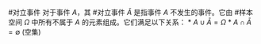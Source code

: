 #对立事件 对于事件 $A$，其 #对立事件 $\bar{A}$ 是指事件 $A$ 不发生的事件。它由 #样本空间 $\Omega$ 中所有不属于 $A$ 的元素组成。它们满足以下关系：
    *   $A \cup \bar{A} = \Omega$
    *   $A \cap \bar{A} = \emptyset$ (空集) 